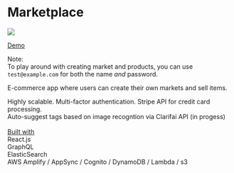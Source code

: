 # Marketplace

![](demo.gif)

[Demo](http://rct-marketplace.s3-website-us-east-1.amazonaws.com/)

Note:
<br>
To play around with creating market and products, you can use `test@example.com` for both the name _and_ password.

E-commerce app where users can create their own markets and sell items.

Highly scalable. Multi-factor authentication. Stripe API for credit card processing.<br>
Auto-suggest tags based on image recogntion via Clarifai API (in progess)
<br>
<br>
<ins>Built with</ins><br>
React.js<br>
GraphQL<br>
ElasticSearch<br>
AWS Amplify / AppSync / Cognito / DynamoDB / Lambda / s3

